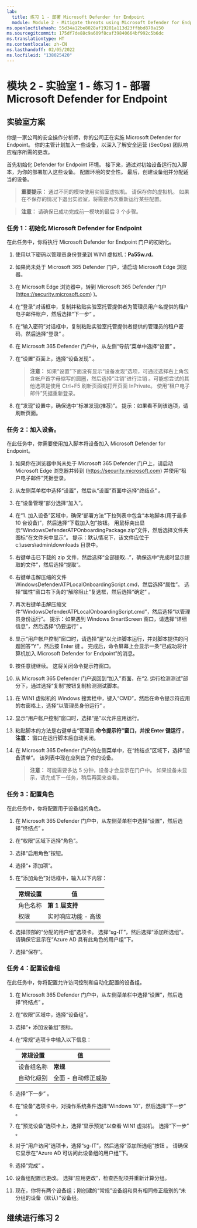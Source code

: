 ```yaml
---
lab:
  title: 练习 1 - 部署 Microsoft Defender for Endpoint
  module: Module 2 - Mitigate threats using Microsoft Defender for Endpoint
ms.openlocfilehash: 55d34a12be8028af19201a113d23ffbbd870a150
ms.sourcegitcommit: 175df7de88c9a609f8caf39840664bf992c5b6dc
ms.translationtype: HT
ms.contentlocale: zh-CN
ms.lasthandoff: 02/05/2022
ms.locfileid: "138025420"
---
```

# <a name="module-2---lab-1---exercise-1---deploy-microsoft-defender-for-endpoint"></a>模块 2 - 实验室 1 - 练习 1 - 部署 Microsoft Defender for Endpoint

## <a name="lab-scenario"></a>实验室方案

你是一家公司的安全操作分析师，你的公司正在实施 Microsoft Defender for Endpoint。 你的主管计划加入一些设备，以深入了解安全运营 (SecOps) 团队响应程序所需的更改。

首先初始化 Defender for Endpoint 环境。 接下来，通过对初始设备运行加入脚本，为你的部署加入这些设备。 配置环境的安全性。 最后，创建设备组并分配适当的设备。

>**重要提示：** 通过不同的模块使用实验室虚拟机。 请保存你的虚拟机。 如果在不保存的情况下退出实验室，将需要再次重新运行某些配置。

>**注意：** 请确保已成功完成前一模块的最后 3 个步骤。


### <a name="task-1-initialize-microsoft-defender-for-endpoint"></a>任务 1：初始化 Microsoft Defender for Endpoint

在此任务中，你将执行 Microsoft Defender for Endpoint 门户的初始化。

1. 使用以下密码以管理员身份登录到 WIN1 虚拟机：**Pa55w.rd**。  

1. 如果尚未处于 Microsoft 365 Defender 门户，请启动 Microsoft Edge 浏览器。

1. 在 Microsoft Edge 浏览器中，转到 Microsoft 365 Defender 门户 (https://security.microsoft.com) )。

1. 在“登录”对话框中，复制并粘贴实验室托管提供者为管理员用户名提供的租户电子邮件帐户，然后选择“下一步” 。

1. 在“输入密码”对话框中，复制粘贴实验室托管提供者提供的管理员的租户密码，然后选择“登录” 。

1. 在 Microsoft 365 Defender 门户中，从左侧“导航”菜单中选择“设置” 。

1. 在“设置”页面上，选择“设备发现” 。 

    >**注意：** 如果“设置”下面没有显示“设备发现”选项，可通过选择右上角包含帐户首字母缩写的圆圈，然后选择“注销”进行注销  。可能想尝试的其他选项是使用 Ctrl+F5 刷新页面或打开页面 InPrivate。 使用“租户电子邮件”凭据重新登录。

1. 在“发现”设置中，确保选中“标准发现(推荐)”。 提示：如果看不到该选项，请刷新页面。


### <a name="task-2-onboard-a-device"></a>任务 2：加入设备。

在此任务中，你需要使用加入脚本将设备加入 Microsoft Defender for Endpoint。

1. 如果你在浏览器中尚未处于 Microsoft 365 Defender 门户上，请启动 Microsoft Edge 浏览器并转到 (https://security.microsoft.com) 并使用“租户电子邮件”凭据登录。

1. 从左侧菜单栏中选择“设置”，然后从“设置”页面中选择“终结点” 。

1. 在“设备管理”部分选择“加入”。

1. 在“1. 加入设备”区域中，确保“部署方法”下拉列表中包含“本地脚本(用于最多 10 台设备)”，然后选择“下载加入包”按钮。 用鼠标突出显示“WindowsDefenderATPOnboardingPackage.zip”文件，然后选择文件夹图标“在文件夹中显示”。 提示：默认情况下，该文件应位于 c:\users\admin\downloads 目录中。

1. 右键单击已下载的 zip 文件，然后选择“全部提取...”，确保选中“完成时显示提取的文件”，然后选择“提取”。

1. 右键单击解压缩的文件 WindowsDefenderATPLocalOnboardingScript.cmd，然后选择“属性”。 选择“属性”窗口右下角的“解除阻止”复选框，然后选择“确定” 。

1. 再次右键单击解压缩文件“WindowsDefenderATPLocalOnboardingScript.cmd”，然后选择“以管理员身份运行”。  提示：如果遇到 Windows SmartScreen 窗口，请选择“详细信息”，然后选择“仍要运行” 。 
    
1. 显示“用户帐户控制”窗口时，请选择“是”以允许脚本运行，并对脚本提供的问题回答“Y”，然后按 Enter 键  。 完成后，命令屏幕上会显示一条“已成功将计算机加入 Microsoft Defender for Endpoint”的消息。

1. 按任意键继续。 这将关闭命令提示符窗口。

1. 从 Microsoft 365 Defender 门户返回到“加入”页面，在“2. 运行检测测试”部分下，通过选择“复制”按钮复制检测测试脚本。  

1. 在 WIN1 虚拟机的 Windows 搜索栏中，键入“CMD”，然后在命令提示符应用的右窗格上，选择“以管理员身份运行” 。 

1. 显示“用户帐户控制”窗口时，选择“是”以允许应用运行。 

1. 粘贴脚本的方法是右键单击“管理员:**命令提示符”窗口，并按 Enter 键运行** 。 **注意：** 窗口在运行脚本后自动关闭。

1. 在 Microsoft 365 Defender 门户的左侧菜单中，在“终结点”区域下，选择“设备清单”。 该列表中现在应列出了你的设备。

    >**注意：** 可能需要多达 5 分钟，设备才会显示在门户中。 如果设备未显示，请完成下一任务，稍后再回来查看。


### <a name="task-3-configure-roles"></a>任务 3：配置角色

在此任务中，你将配置用于设备组的角色。

1. 在 Microsoft 365 Defender 门户中，从左侧菜单栏中选择“设置”，然后选择“终结点” 。 

1. 在“权限”区域下选择“角色”。

1. 选择“启用角色”按钮。

1. 选择“+ 添加项”。

1. 在“添加角色”对话框中，输入以下内容：

    |常规设置|值|
    |---|---|
    |角色名称|**第 1 层支持**|
    |权限|实时响应功能 - 高级|

1. 选择顶部的“分配的用户组”选项卡。 选择“sg-IT”，然后选择“添加所选组”。 请确保它显示在“Azure AD 具有此角色的用户组”下。

1. 选择“保存”。


### <a name="task-4-configure-device-groups"></a>任务 4：配置设备组

在此任务中，你将配置允许访问控制和自动化配置的设备组。

1. 在 Microsoft 365 Defender 门户中，从左侧菜单栏中选择“设置”，然后选择“终结点” 。 

1. 在“权限”区域中，选择“设备组”。

1. 选择“+ 添加设备组”图标。

1. 在“常规”选项卡中输入以下信息：

    |常规设置|值|
    |---|---|
    |设备组名称|**常规**|
    |自动化级别|全面 - 自动修正威胁|

1. 选择“下一步”  。

1. 在“设备”选项卡中，对操作系统条件选择“Windows 10”，然后选择“下一步” 。

1. 在“预览设备”选项卡上，选择“显示预览”以查看 WIN1 虚拟机。  选择“下一步”  。

1. 对于“用户访问”选项卡，选择“sg-IT”，然后选择“添加所选组”按钮 。 请确保它显示在“Azure AD 可访问此设备组的用户组”下。

1. 选择“完成”  。

1. 设备组配置已更改。 选择“应用更改”，检查匹配项并重新计算分组。

1. 现在，你将有两个设备组；刚创建的“常规”设备组和具有相同修正级别的“未分组的设备（默认）”设备组。

## <a name="proceed-to-exercise-2"></a>继续进行练习 2
